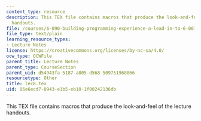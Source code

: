 ```yaml
---
content_type: resource
description: This TEX file contains macros that produce the look-and-feel of the lecture
  handouts.
file: /courses/6-090-building-programming-experience-a-lead-in-to-6-001-january-iap-2005/86e6ecd70943e1b5eb101f00242136db_lec8.tex
file_type: text/plain
learning_resource_types:
- Lecture Notes
license: https://creativecommons.org/licenses/by-nc-sa/4.0/
ocw_type: OCWFile
parent_title: Lecture Notes
parent_type: CourseSection
parent_uid: d54943fa-5187-a805-d568-509751968066
resourcetype: Other
title: lec8.tex
uid: 86e6ecd7-0943-e1b5-eb10-1f00242136db
---
```

This TEX file contains macros that produce the look-and-feel of the lecture handouts.